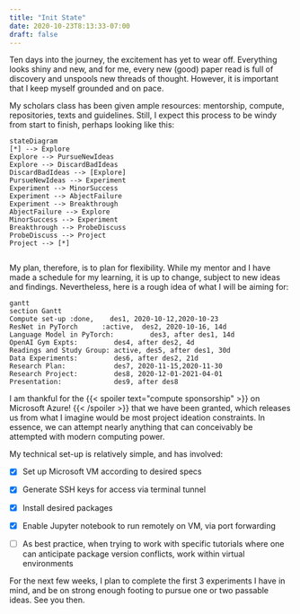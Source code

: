 ```yaml
---
title: "Init State"
date: 2020-10-23T8:13:33-07:00
draft: false
---
```


Ten days into the journey, the excitement has yet to wear off. Everything looks shiny and new, and for me, every new (good) paper read is full of discovery and unspools new threads of thought. However, it is important that I keep myself grounded and on pace.

My scholars class has been given ample resources: mentorship, compute, repositories, texts and guidelines. Still, I expect this process to be windy from start to finish, perhaps looking like this:


```mermaid
stateDiagram
[*] --> Explore
Explore --> PursueNewIdeas
Explore --> DiscardBadIdeas
DiscardBadIdeas --> [Explore]
PursueNewIdeas --> Experiment
Experiment --> MinorSuccess
Experiment --> AbjectFailure
Experiment --> Breakthrough
AbjectFailure --> Explore
MinorSuccess --> Experiment
Breakthrough --> ProbeDiscuss
ProbeDiscuss --> Project
Project --> [*]


```


My plan, therefore, is to plan for flexibility. While my mentor and I have made a schedule for my learning, it is up to change, subject to new ideas and findings. Nevertheless, here is a rough idea of what I will be aiming for: 


```mermaid
gantt
section Gantt
Compute set-up :done,    des1, 2020-10-12,2020-10-23
ResNet in PyTorch      :active,  des2, 2020-10-16, 14d
Language Model in PyTorch:         des3, after des1, 14d
OpenAI Gym Expts:         des4, after des2, 4d
Readings and Study Group: active, des5, after des1, 30d
Data Experiments:         des6, after des2, 21d
Research Plan:            des7, 2020-11-15,2020-11-30
Research Project:         des8, 2020-12-01-2021-04-01
Presentation:             des9, after des8
```


I am thankful for the {{< spoiler text="compute sponsorship" >}}
on Microsoft Azure!
{{< /spoiler >}} that we have been granted, which releases us from what I imagine would be most project ideation constraints. In essence, we can attempt nearly anything that can conceivably be attempted with modern computing power. 

My technical set-up is relatively simple, and has involved:

- [x] Set up Microsoft VM according to desired specs
- [x] Generate SSH keys for access via terminal tunnel
- [x] Install desired packages
- [x] Enable Jupyter notebook to run remotely on VM, via port forwarding
- [ ] As best practice, when trying to work with specific tutorials where one can anticipate package version conflicts, work within virtual environments


For the next few weeks, I plan to complete the first 3 experiments I have in mind, and be on strong enough footing to pursue one or two passable ideas. See you then.


